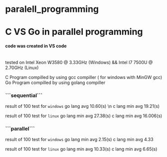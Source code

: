 # paralell_programming
<head>
    <h1>C VS Go in parallel programming </h1>
</head>
<body>
    <h4> code was created in VS code </h4>
    <br/>
    tested on Intel Xeon W3580 @ 3.33GHz (Windows) &&  Intel I7 7500U @ 2.70GHz (Linux)
<br/>

C Program compilled by using gcc compiller ( for windows with MinGW gcc)
<br/>
Go Program compilled by using golang compiller

<h3>```sequential```</h3>

result of 100 test for `windows`
    go lang avg 10.60(s) \n
    c lang min avg 19.21(s)
    
result of 100 test for `linux`
    go lang min avg 27.38(s)
    c lang  min avg 16.006(s)

<h3>```parallel```</h3>

result of 100 test for `windows`
    go lang min avg 2.15(s)
    c lang min avg 4.33
    
result of 100 test for `linux`
    go lang min avg 10.33(s)
    c lang min avg 6.65(s)
</body>
